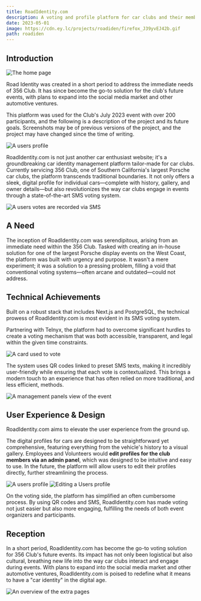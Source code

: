 ```yaml
---
title: RoadIdentity.com
description: A voting and profile platform for car clubs and their members.
date: 2023-05-01
image: https://cdn.ey.lc/projects/roadiden/firefox_J39yvEJ42b.gif
path: roadiden
---
```


## Introduction

![The home page](https://cdn.ey.lc/projects/roadiden/firefox_J39yvEJ42b.gif)

Road Identity was created in a short period to address the immediate needs of 356 Club. It has since become the go-to solution for the club's future events, with plans to expand into the social media market and other automotive ventures.

This platform was used for the Club's July 2023 event with over 200 participants, and the following is a description of the project and its future goals. Screenshots may be of previous versions of the project, and the project may have changed since the time of writing.

![A users profile](https://cdn.ey.lc/projects/roadiden/firefox_VEjCMa68cQ.gif)

RoadIdentity.com is not just another car enthusiast website; it's a groundbreaking car identity management platform tailor-made for car clubs. Currently servicing 356 Club, one of Southern California's largest Porsche car clubs, the platform transcends traditional boundaries. It not only offers a sleek, digital profile for individual cars—complete with history, gallery, and owner details—but also revolutionizes the way car clubs engage in events through a state-of-the-art SMS voting system.

![A users votes are recorded via SMS](https://cdn.ey.lc/projects/roadiden/IMG_9335.jpg)

## A Need

The inception of RoadIdentity.com was serendipitous, arising from an immediate need within the 356 Club. Tasked with creating an in-house solution for one of the largest Porsche display events on the West Coast, the platform was built with urgency and purpose. It wasn't a mere experiment; it was a solution to a pressing problem, filling a void that conventional voting systems—often arcane and outdated—could not address.

## Technical Achievements

Built on a robust stack that includes Next.js and PostgreSQL, the technical prowess of RoadIdentity.com is most evident in its SMS voting system.

Partnering with Telnyx, the platform had to overcome significant hurdles to create a voting mechanism that was both accessible, transparent, and legal within the given time constraints.

![A card used to vote](https://cdn.ey.lc/projects/roadiden/firefox_vc3cClfwdF.png)

The system uses QR codes linked to preset SMS texts, making it incredibly user-friendly while ensuring that each vote is contextualized. This brings a modern touch to an experience that has often relied on more traditional, and less efficient, methods.

![A management panels view of the event](https://cdn.ey.lc/projects/roadiden/firefox_cja5qRdIB5.png)

## User Experience & Design

RoadIdentity.com aims to elevate the user experience from the ground up.

The digital profiles for cars are designed to be straightforward yet comprehensive, featuring everything from the vehicle's history to a visual gallery. Employees and Volunteers would **edit profiles for the club members via an admin panel**, which was designed to be intuitive and easy to use. In the future, the platform will allow users to edit their profiles directly, further streamlining the process.

![A users profile](https://cdn.ey.lc/projects/roadiden/firefox_6XTZoU5ECu.png)
![Editing a Users profile](https://cdn.ey.lc/projects/roadiden/firefox_eyOg0OR2QC.gif)

On the voting side, the platform has simplified an often cumbersome process. By using QR codes and SMS, RoadIdentity.com has made voting not just easier but also more engaging, fulfilling the needs of both event organizers and participants.

## Reception

In a short period, RoadIdentity.com has become the go-to voting solution for 356 Club's future events. Its impact has not only been logistical but also cultural, breathing new life into the way car clubs interact and engage during events. With plans to expand into the social media market and other automotive ventures, RoadIdentity.com is poised to redefine what it means to have a "car identity" in the digital age.

![An overview of the extra pages](https://cdn.ey.lc/projects/roadiden/firefox_bZYWiStc6M.gif)
